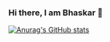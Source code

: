 ### Hi there, I am Bhaskar 👋

[![Anurag's GitHub stats](https://github-readme-stats.vercel.app/api?username=Bhaskar)](https://github.com/anuraghazra/github-readme-stats)

<!-- [![Top Langs](https://github-readme-stats.vercel.app/api/top-langs/?username=Bhaskar&layout=compact)](https://github.com/anuraghazra/github-readme-stats)
 -->
